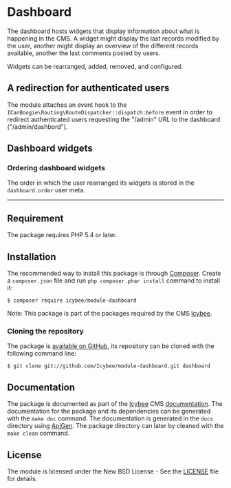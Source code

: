 # Dashboard

The dashboard hosts widgets that display information about what is happening in the CMS.
A widget might display the last records modified by the user, another might display an
overview of the different records available, another the last comments posted by users.

Widgets can be rearranged, added, removed, and configured.





## A redirection for authenticated users

The module attaches an event hook to the `ICanBoogie\Routing\RouteDispatcher::dispatch:before` event
in order to redirect authenticated users requesting the "/admin" URL to the dashboard
("/admin/dashbord").





## Dashboard widgets

### Ordering dashboard widgets

The order in which the user rearranged its widgets is stored in the `dashboard.order` user meta.





----------





## Requirement

The package requires PHP 5.4 or later.





## Installation

The recommended way to install this package is through [Composer](http://getcomposer.org/).
Create a `composer.json` file and run `php composer.phar install` command to install it:

```
$ composer require icybee/module-dashboard
```

Note: This package is part of the packages required by the CMS [Icybee](http://icybee.org). 





### Cloning the repository

The package is [available on GitHub](https://github.com/Icybee/module-dashboard), its repository can be
cloned with the following command line:

	$ git clone git://github.com/Icybee/module-dashboard.git dashboard





## Documentation

The package is documented as part of the [Icybee](http://icybee.org/) CMS
[documentation](http://icybee.org/docs/). The documentation for the package and its
dependencies can be generated with the `make doc` command. The documentation is generated in
the `docs` directory using [ApiGen](http://apigen.org/). The package directory can later by
cleaned with the `make clean` command.





## License

The module is licensed under the New BSD License - See the [LICENSE](LICENCE) file for details.
